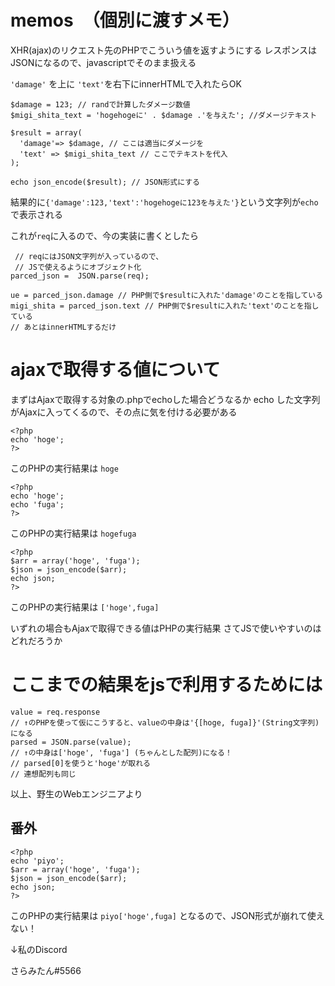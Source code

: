 # memos　（個別に渡すメモ）

XHR(ajax)のリクエスト先のPHPでこういう値を返すようにする
レスポンスはJSONになるので、javascriptでそのまま扱える

`'damage'` を上に `'text'`を右下にinnerHTMLで入れたらOK
```
$damage = 123; // randで計算したダメージ数値
$migi_shita_text = 'hogehogeに' . $damage .'を与えた'; //ダメージテキスト

$result = array(
  'damage'=> $damage, // ここは適当にダメージを
  'text' => $migi_shita_text // ここでテキストを代入
);

echo json_encode($result); // JSON形式にする
```

結果的に`{'damage':123,'text':'hogehogeに123を与えた'}`という文字列が`echo`で表示される

これが`req`に入るので、今の実装に書くとしたら
```
 // reqにはJSON文字列が入っているので、
 // JSで使えるようにオブジェクト化
parced_json =  JSON.parse(req);

ue = parced_json.damage // PHP側で$resultに入れた'damage'のことを指している
migi_shita = parced_json.text // PHP側で$resultに入れた'text'のことを指している
// あとはinnerHTMLするだけ
```



# ajaxで取得する値について

まずはAjaxで取得する対象の.phpでechoした場合どうなるか
echo した文字列がAjaxに入ってくるので、その点に気を付ける必要がある
```
<?php
echo 'hoge';
?>
```
このPHPの実行結果は
`hoge`

```
<?php
echo 'hoge';
echo 'fuga';
?>
```
このPHPの実行結果は
`hogefuga`

```
<?php
$arr = array('hoge', 'fuga');
$json = json_encode($arr);
echo json;
?>
```
このPHPの実行結果は
`['hoge',fuga]`

いずれの場合もAjaxで取得できる値はPHPの実行結果
さてJSで使いやすいのはどれだろうか


# ここまでの結果をjsで利用するためには

```
value = req.response
// ↑のPHPを使って仮にこうすると、valueの中身は'{[hoge, fuga]}'(String文字列)になる
parsed = JSON.parse(value);
// ↑の中身は['hoge', 'fuga'] (ちゃんとした配列)になる！
// parsed[0]を使うと'hoge'が取れる
// 連想配列も同じ
```

以上、野生のWebエンジニアより


## 番外
```
<?php
echo 'piyo';
$arr = array('hoge', 'fuga');
$json = json_encode($arr);
echo json;
?>
```
このPHPの実行結果は
`piyo['hoge',fuga]`
となるので、JSON形式が崩れて使えない！

↓私のDiscord

さらみたん#5566

